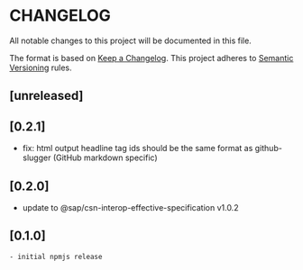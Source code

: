 # CHANGELOG

All notable changes to this project will be documented in this file.

The format is based on [Keep a Changelog](https://keepachangelog.com/en/1.0.0/).
This project adheres to [Semantic Versioning](https://semver.org/spec/v2.0.0.html) rules.

## [unreleased]

## [0.2.1]

- fix: html output headline tag ids should be the same format as github-slugger (GitHub markdown specific)

## [0.2.0]

- update to @sap/csn-interop-effective-specification v1.0.2

## [0.1.0]

    - initial npmjs release
